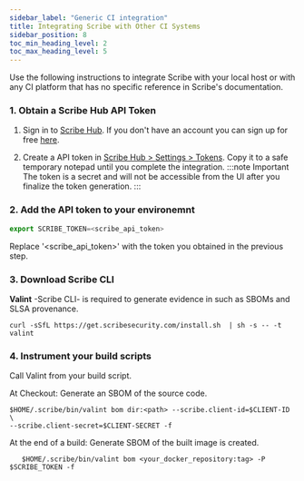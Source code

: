 ```yaml
---
sidebar_label: "Generic CI integration"
title: Integrating Scribe with Other CI Systems
sidebar_position: 8
toc_min_heading_level: 2
toc_max_heading_level: 5
---
```


Use the following instructions to integrate Scribe with your local host or with any CI platform that has no specific reference in Scribe's documentation.

### 1. Obtain a Scribe Hub API Token
1. Sign in to [Scribe Hub](https://app.scribesecurity.com). If you don't have an account you can sign up for free [here](https://scribesecurity.com/scribe-platform-lp/ "Start Using Scribe For Free").

2. Create a API token in [Scribe Hub > Settings > Tokens](https://app.scribesecurity.com/settings/tokens). Copy it to a safe temporary notepad until you complete the integration.
:::note Important
The token is a secret and will not be accessible from the UI after you finalize the token generation. 
:::

### 2. Add the API token to your environemnt
  
   ```js
   export SCRIBE_TOKEN=<scribe_api_token>
   ```
Replace '<scribe_api_token>' with the token you obtained in the previous step.

### 3. Download Scribe CLI

**Valint** -Scribe CLI- is required to generate evidence in such as SBOMs and SLSA provenance. 
```
curl -sSfL https://get.scribesecurity.com/install.sh  | sh -s -- -t valint
```

### 4. Instrument your build scripts
Call Valint from your build script.

At Checkout: Generate an SBOM of the source code. 
```
$HOME/.scribe/bin/valint bom dir:<path> --scribe.client-id=$CLIENT-ID \
--scribe.client-secret=$CLIENT-SECRET -f
```
At the end of a build: Generate SBOM of the built image is created.
```
   $HOME/.scribe/bin/valint bom <your_docker_repository:tag> -P $SCRIBE_TOKEN -f
```
